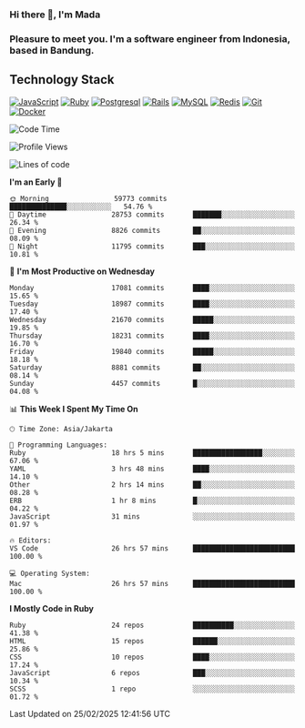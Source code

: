 ### Hi there 👋, I'm Mada
### Pleasure to meet you. I'm a software engineer from Indonesia, based in Bandung.

## Technology Stack

[![JavaScript](https://img.shields.io/badge/-JavaScript-%23F7DF1C?style=flat-square&logo=javascript&logoColor=000000&labelColor=%23F7DF1C&color=%23FFCE5A)](https://www.javascript.com/)
[![Ruby](https://img.shields.io/badge/Ruby-CC342D?style=flat-square&logo=ruby&logoColor=white)](https://www.ruby-lang.org/en/)
[![Postgresql](https://img.shields.io/badge/PostgreSQL-316192?style=flat-square&logo=postgresql&logoColor=ffffff)](https://www.postgresql.org/)
[![Rails](https://img.shields.io/badge/Ruby_on_Rails-CC0000?style=flat-square&logo=ruby-on-rails&logoColor=white)](https://rubyonrails.org/)
[![MySQL](https://img.shields.io/badge/-MySQL-4479A1?style=flat-square&logo=MySQL&logoColor=ffffff)](https://www.mysql.com/)
[![Redis](https://img.shields.io/badge/-Redis-DC382D?style=flat-square&logo=Redis&logoColor=ffffff)](https://redis.io/)
[![Git](https://img.shields.io/badge/-Git-%23F05032?style=flat-square&logo=git&logoColor=%23ffffff)](https://git-scm.com/)
[![Docker](https://img.shields.io/badge/-Docker-2496ED?style=flat-square&logo=docker&logoColor=ffffff)](https://www.docker.com/)
<!--
**madaarya/madaarya** is a ✨ _special_ ✨ repository because its `README.md` (this file) appears on your GitHub profile.

Here are some ideas to get you started:

- 🔭 I’m currently working on ...
- 🌱 I’m currently learning ...
- 👯 I’m looking to collaborate on ...
- 🤔 I’m looking for help with ...
- 💬 Ask me about ...
- 📫 How to reach me: ...
- 😄 Pronouns: ...
- ⚡ Fun fact: ...
-->
<!--START_SECTION:waka-->
![Code Time](http://img.shields.io/badge/Code%20Time-7%2C057%20hrs%2012%20mins-blue)

![Profile Views](http://img.shields.io/badge/Profile%20Views-0-blue)

![Lines of code](https://img.shields.io/badge/From%20Hello%20World%20I%27ve%20Written-47.3%20million%20lines%20of%20code-blue)

**I'm an Early 🐤** 

```text
🌞 Morning                59773 commits       ██████████████░░░░░░░░░░░   54.76 % 
🌆 Daytime                28753 commits       ███████░░░░░░░░░░░░░░░░░░   26.34 % 
🌃 Evening                8826 commits        ██░░░░░░░░░░░░░░░░░░░░░░░   08.09 % 
🌙 Night                  11795 commits       ███░░░░░░░░░░░░░░░░░░░░░░   10.81 % 
```
📅 **I'm Most Productive on Wednesday** 

```text
Monday                   17081 commits       ████░░░░░░░░░░░░░░░░░░░░░   15.65 % 
Tuesday                  18987 commits       ████░░░░░░░░░░░░░░░░░░░░░   17.40 % 
Wednesday                21670 commits       █████░░░░░░░░░░░░░░░░░░░░   19.85 % 
Thursday                 18231 commits       ████░░░░░░░░░░░░░░░░░░░░░   16.70 % 
Friday                   19840 commits       █████░░░░░░░░░░░░░░░░░░░░   18.18 % 
Saturday                 8881 commits        ██░░░░░░░░░░░░░░░░░░░░░░░   08.14 % 
Sunday                   4457 commits        █░░░░░░░░░░░░░░░░░░░░░░░░   04.08 % 
```


📊 **This Week I Spent My Time On** 

```text
🕑︎ Time Zone: Asia/Jakarta

💬 Programming Languages: 
Ruby                     18 hrs 5 mins       █████████████████░░░░░░░░   67.06 % 
YAML                     3 hrs 48 mins       ████░░░░░░░░░░░░░░░░░░░░░   14.10 % 
Other                    2 hrs 14 mins       ██░░░░░░░░░░░░░░░░░░░░░░░   08.28 % 
ERB                      1 hr 8 mins         █░░░░░░░░░░░░░░░░░░░░░░░░   04.22 % 
JavaScript               31 mins             ░░░░░░░░░░░░░░░░░░░░░░░░░   01.97 % 

🔥 Editors: 
VS Code                  26 hrs 57 mins      █████████████████████████   100.00 % 

💻 Operating System: 
Mac                      26 hrs 57 mins      █████████████████████████   100.00 % 
```

**I Mostly Code in Ruby** 

```text
Ruby                     24 repos            ██████████░░░░░░░░░░░░░░░   41.38 % 
HTML                     15 repos            ██████░░░░░░░░░░░░░░░░░░░   25.86 % 
CSS                      10 repos            ████░░░░░░░░░░░░░░░░░░░░░   17.24 % 
JavaScript               6 repos             ███░░░░░░░░░░░░░░░░░░░░░░   10.34 % 
SCSS                     1 repo              ░░░░░░░░░░░░░░░░░░░░░░░░░   01.72 % 
```




 Last Updated on 25/02/2025 12:41:56 UTC
<!--END_SECTION:waka-->

